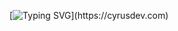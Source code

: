 [![Typing SVG](https://readme-typing-svg.herokuapp.com?font=comfortaa&color=016EEA&size=24&width=500&lines=Hello!+I'm+cyrusDev;Student+in+Software+Engineering;Nice+to+meet+you...)](https://cyrusdev.com)

